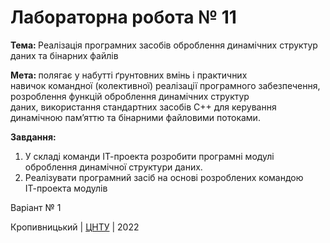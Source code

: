 ﻿# Лабораторна робота № 11

<b>Тема: </b>Реалізація програмних засобів оброблення динамічних структур<br>
даних та бінарних файлів<br>

<b>Мета: </b>полягає у набутті ґрунтовних вмінь і практичних<br>
навичок командної (колективної) реалізації програмного забезпечення,<br> 
розроблення функцій оброблення динамічних структур<br>
даних, використання стандартних засобів С++ для керування<br>
динамічною пам’яттю та бінарними файловими потоками.<br>

<b>Завдання: </b><br>
1) У складі команди ІТ-проекта розробити програмні модулі<br>
оброблення динамічної структури даних.<br>
2) Реалізувати програмний засіб на основі розроблених командою<br>
ІТ-проекта модулів<br>

Варіант № 1 <br>


Кропивницький | <a href="http://www.kntu.kr.ua/">ЦНТУ</a> | 2022
